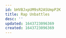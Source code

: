 ```yaml
---
id: bHVBJxpUM9sR2ASUmpP2K
title: Rap Unbattles
desc: ''
updated: 1643723096369
created: 1643723096369
---
```


